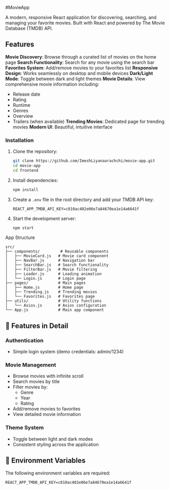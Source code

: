 #MovieApp

A modern, responsive React application for discovering, searching, and managing your favorite movies. Built with React and powered by The Movie Database (TMDB) API.

## Features

**Movie Discovery**: Browse through a curated list of movies on the home page
**Search Functionality**: Search for any movie using the search bar
**Favorites System**: Add/remove movies to your favorites list
**Responsive Design**: Works seamlessly on desktop and mobile devices
**Dark/Light Mode**: Toggle between dark and light themes
**Movie Details**: View comprehensive movie information including:
  - Release date
  - Rating
  - Runtime
  - Genres
  - Overview
  - Trailers (when available)
**Trending Movies**: Dedicated page for trending movies
**Modern UI**: Beautiful, intuitive interface


### Installation

1. Clone the repository:
   ```bash
   git clone https://github.com/ImeshLiyanaarachchi/movie-app.git
   cd movie-app
   cd frontend
   ```

2. Install dependencies:
   ```bash
   npm install


3. Create a `.env` file in the root directory and add your TMDB API key:
   ```env
   REACT_APP_TMDB_API_KEY=c810ac402e06e7a84670ea1e14a6641f
   ```

4. Start the development server:
   ```bash
   npm start

App Structure

```
src/
├── components/         # Reusable components
│   ├── MovieCard.js   # Movie card component
│   ├── NavBar.js      # Navigation bar
│   ├── SearchBar.js   # Search functionality
│   ├── FilterBar.js   # Movie filtering
│   ├── Loader.js      # Loading animation
│   └── Login.js       # Login page
├── pages/             # Main pages
│   ├── Home.js        # Home page
│   ├── Trending.js    # Trending movies
│   └── Favorites.js   # Favorites page
├── utils/             # Utility functions
│   └── Axios.js       # Axios configuration
└── App.js             # Main app component
```

## 🎨 Features in Detail

### Authentication
- Simple login system (demo credentials: admin/1234)

### Movie Management
- Browse movies with infinite scroll
- Search movies by title
- Filter movies by:
  - Genre
  - Year
  - Rating
- Add/remove movies to favorites
- View detailed movie information

### Theme System
- Toggle between light and dark modes
- Consistent styling across the application

## 🔐 Environment Variables

The following environment variables are required:

```env
REACT_APP_TMDB_API_KEY=c810ac402e06e7a84670ea1e14a6641f
```

